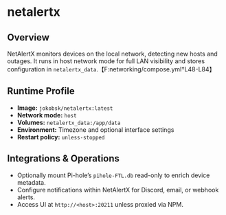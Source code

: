 <!--
title: netalertx
description:
published: true
date: 2025-10-19T08:57:42Z
tags:
editor: markdown
-->

# netalertx

## Overview
NetAlertX monitors devices on the local network, detecting new hosts and outages. It runs in host network mode for full LAN visibility and stores configuration in `netalertx_data`.【F:networking/compose.yml†L48-L84】

## Runtime Profile
- **Image:** `jokobsk/netalertx:latest`
- **Network mode:** `host`
- **Volumes:** `netalertx_data:/app/data`
- **Environment:** Timezone and optional interface settings
- **Restart policy:** `unless-stopped`

## Integrations & Operations
- Optionally mount Pi-hole’s `pihole-FTL.db` read-only to enrich device metadata.
- Configure notifications within NetAlertX for Discord, email, or webhook alerts.
- Access UI at `http://<host>:20211` unless proxied via NPM.
